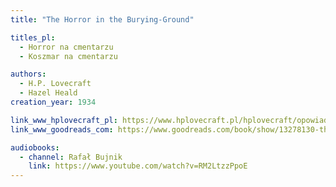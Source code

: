 ```yaml
---
title: "The Horror in the Burying-Ground"

titles_pl:
  - Horror na cmentarzu
  - Koszmar na cmentarzu

authors:
  - H.P. Lovecraft
  - Hazel Heald
creation_year: 1934

link_www_hplovecraft_pl: https://www.hplovecraft.pl/hplovecraft/opowiadania-nowele-powiesci/the-horror-in-the-burying-ground/
link_www_goodreads_com: https://www.goodreads.com/book/show/13278130-the-horror-in-the-burying-ground

audiobooks:
  - channel: Rafał Bujnik
    link: https://www.youtube.com/watch?v=RM2LtzzPpoE
---
```


